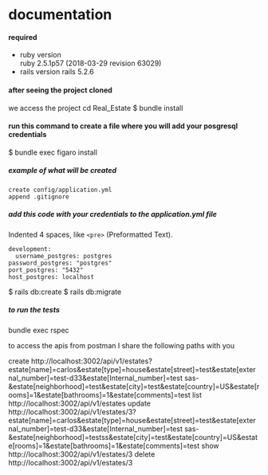
# documentation 

#### required 
- ruby version                                                         
   ruby 2.5.1p57 (2018-03-29 revision 63029)
- rails version 
  rails 5.2.6
#### after seeing the project cloned
we access the project
cd Real_Estate
$ bundle install
 
#### run this command to create a file where you will add your posgresql credentials

$ bundle exec figaro install
 
##### example of what will be created  
    create config/application.yml
    append .gitignore

##### add this code with your credentials to the application.yml file

Indented 4 spaces, like `<pre>` (Preformatted Text).

    development:
	  username_postgres: postgres
  	password_postgres: "postgres"
  	port_postgres: "5432"
  	host_postgres: localhost


$ rails db:create
$ rails db:migrate
##### to run the tests
bundle exec rspec

to access the apis from postman I share the following paths with you

create
  http://localhost:3002/api/v1/estates?estate[name]=carlos&estate[type]=house&estate[street]=test&estate[external_number]=test-d33&estate[Internal_number]=test sas-&estate[neighborhood]=test&estate[city]=test&estate[country]=US&estate[rooms]=1&estate[bathrooms]=1&estate[comments]=test
list
  http://localhost:3002/api/v1/estates
update
  http://localhost:3002/api/v1/estates/3?estate[name]=carlos&estate[type]=house&estate[street]=test&estate[external_number]=test-d33&estate[Internal_number]=test sas-&estate[neighborhood]=testss&estate[city]=test&estate[country]=US&estate[rooms]=1&estate[bathrooms]=1&estate[comments]=test
show
  http://localhost:3002/api/v1/estates/3
delete
  http://localhost:3002/api/v1/estates/3
  